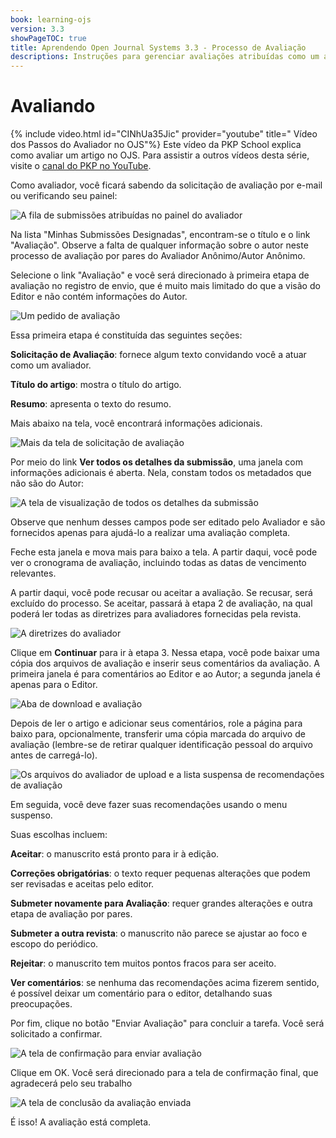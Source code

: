 ```yaml
---
book: learning-ojs
version: 3.3
showPageTOC: true
title: Aprendendo Open Journal Systems 3.3 - Processo de Avaliação
descriptions: Instruções para gerenciar avaliações atribuídas como um avaliador no OJS.
---
```


# Avaliando

{% include video.html id="CINhUa35Jic" provider="youtube" title=" Vídeo dos Passos do Avaliador no OJS"%}
Este vídeo da PKP School explica como avaliar um artigo no OJS. Para assistir a outros vídeos desta série, visite o [canal do PKP no YouTube](https://www.youtube.com/playlist?list=PLg358gdRUrDUKJbWtr4bgy133_jwoiqoF).

Como avaliador, você ficará sabendo da solicitação de avaliação por e-mail ou verificando seu painel:

![A fila de submissões atribuídas no painel do avaliador](./assets/learning-ojs-3-rev-dashboard.png)

Na lista "Minhas Submissões Designadas", encontram-se o título e o link "Avaliação". Observe a falta de qualquer informação sobre o autor neste processo de avaliação por pares do Avaliador Anônimo/Autor Anônimo.

Selecione o link "Avaliação" e você será direcionado à primeira etapa de avaliação no registro de envio, que é muito mais limitado do que a visão do Editor e não contém informações do Autor.

![Um pedido de avaliação](./assets/learning-ojs-3-rev-step1.png)

Essa primeira etapa é constituída das seguintes seções:

**Solicitação de Avaliação**: fornece algum texto convidando você a atuar como um avaliador.

**Título do artigo**: mostra o título do artigo.

**Resumo**: apresenta o texto do resumo.

Mais abaixo na tela, você encontrará informações adicionais.

![Mais da tela de solicitação de avaliação](./assets/learning-ojs-3-rev-step1-3.png)

Por meio do link **Ver todos os detalhes da submissão**, uma janela com informações adicionais é aberta. Nela, constam todos os metadados que não são do Autor:

![A tela de visualização de todos os detalhes da submissão](./assets/learning-ojs-3-rev-step1-2.png)

Observe que nenhum desses campos pode ser editado pelo Avaliador e são fornecidos apenas para ajudá-lo a realizar uma avaliação completa.

Feche esta janela e mova mais para baixo a tela. A partir daqui, você pode ver o cronograma de avaliação, incluindo todas as datas de vencimento relevantes.

A partir daqui, você pode recusar ou aceitar a avaliação. Se recusar, será excluído do processo. Se aceitar, passará à etapa 2 de avaliação, na qual poderá ler todas as diretrizes para avaliadores fornecidas pela revista.

![A diretrizes do avaliador](./assets/learning-ojs-3-rev-step2.png)

Clique em **Continuar** para ir à etapa 3. Nessa etapa, você pode baixar uma cópia dos arquivos de avaliação e inserir seus comentários da avaliação. A primeira janela é para comentários ao Editor e ao Autor; a segunda janela é apenas para o Editor.

![Aba de download e avaliação](./assets/learning-ojs-3-rev-step3.png)

Depois de ler o artigo e adicionar seus comentários, role a página para baixo para, opcionalmente, transferir uma cópia marcada do arquivo de avaliação (lembre-se de retirar qualquer identificação pessoal do arquivo antes de carregá-lo).

![Os arquivos do avaliador de upload e a lista suspensa de recomendações de avaliação](./assets/learning-ojs-3-rev-step3-1.png)

Em seguida, você deve fazer suas recomendações usando o menu suspenso.

Suas escolhas incluem:

**Aceitar**: o manuscrito está pronto para ir à edição.

**Correções obrigatórias**: o texto requer pequenas alterações que podem ser revisadas e aceitas pelo editor.

**Submeter novamente para Avaliação**: requer grandes alterações e outra etapa de avaliação por pares.

**Submeter a outra revista**: o manuscrito não parece se ajustar ao foco e escopo do periódico.

**Rejeitar**: o manuscrito tem muitos pontos fracos para ser aceito.

**Ver comentários**: se nenhuma das recomendações acima fizerem sentido, é possível deixar um comentário para o editor, detalhando suas preocupações.

Por fim, clique no botão "Enviar Avaliação" para concluir a tarefa. Você será solicitado a confirmar.

![A tela de confirmação para enviar avaliação](./assets/learning-ojs-3-rev-step3-2.png)

Clique em OK. Você será direcionado para a tela de confirmação final, que agradecerá pelo seu trabalho

![A tela de conclusão da avaliação enviada](./assets/learning-ojs-3-rev-step4.png)

É isso! A avaliação está completa.

